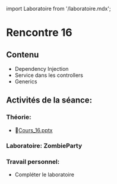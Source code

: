 import Laboratoire from '/laboratoire.mdx';

# Rencontre 16

## Contenu
- Dependency Injection
- Service dans les controllers
- Generics

## Activités de la séance: 

### Théorie:  
- 🔗[Cours_16.pptx](https://cegepedouardmontpetit.sharepoint.com/:p:/s/CMT420InformatiqueComitesCours-3W6/EYU2e7q6WD1KkENl26kfioQByfWrOk7hj1n9bsfcMUeygg?e=7bhmcZ)

### Laboratoire: ZombieParty 
<Laboratoire nom="10XX-S16_Lab1"/>

### Travail personnel:
- Compléter le laboratoire 